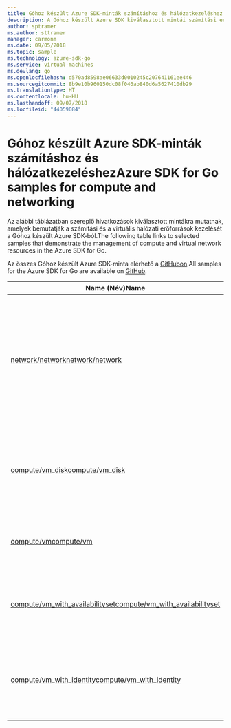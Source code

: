 ```yaml
---
title: Góhoz készült Azure SDK-minták számításhoz és hálózatkezeléshez
description: A Góhoz készült Azure SDK kiválasztott mintái számítási erőforrások, például virtuális gépek, valamint virtuális hálózatok használatához.
author: sptramer
ms.author: sttramer
manager: carmonm
ms.date: 09/05/2018
ms.topic: sample
ms.technology: azure-sdk-go
ms.service: virtual-machines
ms.devlang: go
ms.openlocfilehash: d570ad8598ae06633d0010245c207641161ee446
ms.sourcegitcommit: 8b9e10b960150dc08f046ab840d6a5627410db29
ms.translationtype: HT
ms.contentlocale: hu-HU
ms.lasthandoff: 09/07/2018
ms.locfileid: "44059084"
---
```

# <a name="azure-sdk-for-go-samples-for-compute-and-networking"></a><span data-ttu-id="62030-103">Góhoz készült Azure SDK-minták számításhoz és hálózatkezeléshez</span><span class="sxs-lookup"><span data-stu-id="62030-103">Azure SDK for Go samples for compute and networking</span></span>

<span data-ttu-id="62030-104">Az alábbi táblázatban szereplő hivatkozások kiválasztott mintákra mutatnak, amelyek bemutatják a számítási és a virtuális hálózati erőforrások kezelését a Góhoz készült Azure SDK-ból.</span><span class="sxs-lookup"><span data-stu-id="62030-104">The following table links to selected samples that demonstrate the management of compute and virtual network resources in the Azure SDK for Go.</span></span>

<span data-ttu-id="62030-105">Az összes Góhoz készült Azure SDK-minta elérhető a [GitHubon](https://github.com/Azure-Samples/azure-sdk-for-go-samples).</span><span class="sxs-lookup"><span data-stu-id="62030-105">All samples for the Azure SDK for Go are available on [GitHub](https://github.com/Azure-Samples/azure-sdk-for-go-samples).</span></span>

| <span data-ttu-id="62030-106">Name (Név)</span><span class="sxs-lookup"><span data-stu-id="62030-106">Name</span></span> | <span data-ttu-id="62030-107">Leírás</span><span class="sxs-lookup"><span data-stu-id="62030-107">Description</span></span> |
|------|-------------|
| [<span data-ttu-id="62030-108">network/network</span><span class="sxs-lookup"><span data-stu-id="62030-108">network/network</span></span>](https://github.com/Azure-Samples/azure-sdk-for-go-samples/blob/master/network/network.go) | <span data-ttu-id="62030-109">Hálózati erőforrások létrehozása, frissítése, törlése és lekérdezése, beleértve a virtuális hálózatokat, alhálózatokat és hálózati biztonsági csoportokat.</span><span class="sxs-lookup"><span data-stu-id="62030-109">Create, update, delete, and query network resources including virtual networks, subnets, and network security groups.</span></span> |
| [<span data-ttu-id="62030-110">compute/vm_disk</span><span class="sxs-lookup"><span data-stu-id="62030-110">compute/vm_disk</span></span>](https://github.com/Azure-Samples/azure-sdk-for-go-samples/blob/master/compute/vm_disk.go) | <span data-ttu-id="62030-111">Virtuális gépek adatlemezeinek létrehozása, csatolása, leválasztása, frissítése és titkosítása.</span><span class="sxs-lookup"><span data-stu-id="62030-111">Create, attach, detach, update, and encrypt data disks for a VM.</span></span> |
| [<span data-ttu-id="62030-112">compute/vm</span><span class="sxs-lookup"><span data-stu-id="62030-112">compute/vm</span></span>](https://github.com/Azure-Samples/azure-sdk-for-go-samples/blob/master/compute/vm.go) | <span data-ttu-id="62030-113">Virtuális gépek létrehozása, frissítése és inaktiválása.</span><span class="sxs-lookup"><span data-stu-id="62030-113">Create, update, deactivate, and manage VMs.</span></span> |
| [<span data-ttu-id="62030-114">compute/vm_with_availabilityset</span><span class="sxs-lookup"><span data-stu-id="62030-114">compute/vm_with_availabilityset</span></span>](https://github.com/Azure-Samples/azure-sdk-for-go-samples/blob/master/compute/vm_with_availabilityset.go) | <span data-ttu-id="62030-115">Rendelkezésre állási csoportok és terheléselosztók létrehozása virtuális gépekhez.</span><span class="sxs-lookup"><span data-stu-id="62030-115">Create availability sets and load balancers for VMs.</span></span> |
| [<span data-ttu-id="62030-116">compute/vm_with_identity</span><span class="sxs-lookup"><span data-stu-id="62030-116">compute/vm_with_identity</span></span>](https://github.com/Azure-Samples/azure-sdk-for-go-samples/blob/master/compute/vm_with_identity.go) | <span data-ttu-id="62030-117">Virtuális gépekkel használt felügyeltszolgáltatás-identitások (MSI) létrehozása és kezelése.</span><span class="sxs-lookup"><span data-stu-id="62030-117">Create and manage Managed Service Identities (MSIs) for VMs.</span></span> |
